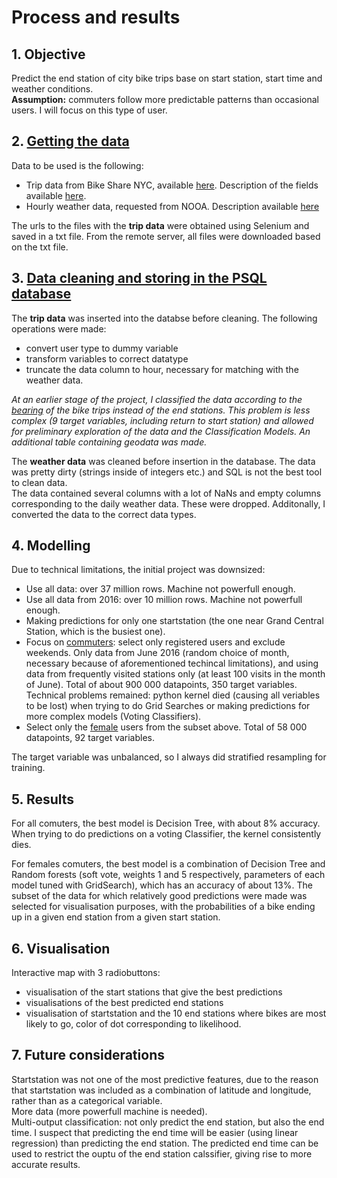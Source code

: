 # Process and results


## 1. Objective

Predict the end station of city bike trips base on start station, start time and weather conditions.  
__Assumption:__ commuters follow more predictable patterns than occasional users. I will focus on this type of user.

## 2. [Getting the data](https://github.com/alvercau/Project_McNulty/blob/master/notebooks/Getting_the_data.ipynb)

Data to be used is the following:
* Trip data from Bike Share NYC, available [here](https://s3.amazonaws.com/tripdata/index.html). Description of the fields available [here](https://www.citibikenyc.com/system-data).
* Hourly weather data, requested from NOOA. Description available [here](https://www.ncdc.noaa.gov/cdo-web/datasets#LCD)

The urls to the files with the __trip data__ were obtained using Selenium and saved in a txt file. From the remote server, all files were downloaded based on the txt file.


## 3. [Data cleaning and storing in the PSQL database](https://github.com/alvercau/Project_McNulty/blob/master/notebooks/Cleaning_data_databases.ipynb)

The __trip data__ was inserted into the databse before cleaning. The following operations were made:
* convert user type to dummy variable
* transform variables to correct datatype
* truncate the data column to hour, necessary for matching with the weather data.

_At an earlier stage of the project, I classified the data according to the [bearing](https://github.com/alvercau/Project_McNulty/blob/master/notebooks/Classification-bearing.ipynb) of the bike trips instead of the end stations. This problem is less complex (9 target variables, including return to start station) and allowed for preliminary exploration of the data and the Classification Models. An additional table containing geodata was made._

The __weather data__ was cleaned before insertion in the database. The data was pretty dirty (strings inside of integers etc.) and SQL is not the best tool to clean data.  
The data contained several columns with a lot of NaNs and empty columns corresponding to the daily weather data. These were dropped. Additonally, I converted the data to the correct data types.

## 4. Modelling

Due to technical limitations, the initial project was downsized:

* Use all data: over 37 million rows. Machine not powerfull enough.
* Use all data from 2016: over 10 million rows. Machine not powerfull enough.
* Making predictions for only one startstation (the one near Grand Central Station, which is the busiest one).
* Focus on [commuters](https://github.com/alvercau/Project_McNulty/blob/master/notebooks/End_station_dow.ipynb): select only registered users and exclude weekends. Only data from June 2016 (random choice of month, necessary because of aforementioned techincal limitations), and using data from frequently visited stations only (at least 100 visits in the month of June). Total of about 900 000 datapoints, 350 target variables. Technical problems remained: python kernel died (causing all veriables to be lost) when trying to do Grid Searches or making predictions for more complex models (Voting Classifiers). 
* Select only the [female](https://github.com/alvercau/Project_McNulty/blob/master/notebooks/End_station_dow_fem.ipynb) users from the subset above. Total of 58 000 datapoints, 92 target variables. 

The target variable was unbalanced, so I always did stratified resampling for training.

## 5. Results

For all comuters, the best model is Decision Tree, with about 8% accuracy. When trying to do predictions on a voting Classifier, the kernel consistently dies.

For females comuters, the best model is a combination of Decision Tree and Random forests (soft vote, weights 1 and 5 respectively, parameters of each model tuned with GridSearch), which has an accuracy of about 13%. 
The subset of the data for which relatively good predictions were made was selected for visualisation purposes, with the probabilities of a bike ending up in a given  end station from a given start station.


## 6. Visualisation

Interactive map with 3 radiobuttons:
* visualisation of the start stations that give the best predictions
* visualisations of the best predicted end stations
* visualisation of startstation and the 10 end stations where bikes are most likely to go, color of dot corresponding to likelihood.

## 7. Future considerations

Startstation was not one of the most predictive features, due to the reason that startstation was included as a combination of latitude and longitude, rather than as a categorical variable.  
More data (more powerfull machine is needed).  
Multi-output classification: not only predict the end station, but also the end time. I suspect that predicting the end time will be easier (using linear regression) than predicting the end station. The predicted end time can be used to restrict the ouptu of the end station calssifier, giving rise to more accurate results. 




